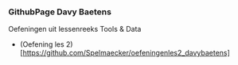 ﻿### GithubPage Davy Baetens

Oefeningen uit lessenreeks Tools & Data

* (Oefening les 2)[https://github.com/Spelmaecker/oefeningenles2_davybaetens]
